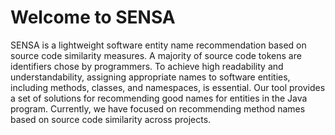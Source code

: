 # Welcome to SENSA

SENSA is a lightweight software entity name recommendation based on source code similarity measures. A majority of source code tokens are identifiers chose by programmers. To achieve high readability and understandability, assigning appropriate names to software entities, including methods, classes, and namespaces, is essential. Our tool provides a set of solutions for recommending good names for entities in the Java program. Currently, we have focused on recommending method names based on source code similarity across projects.

